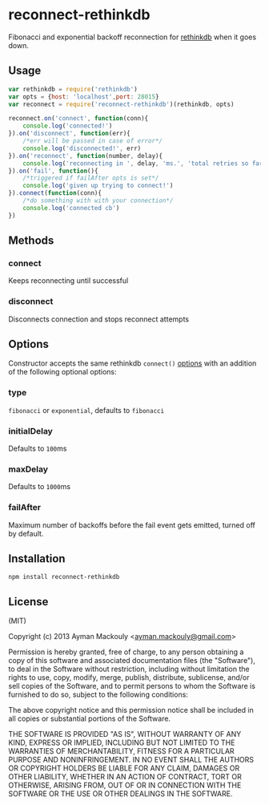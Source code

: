 # reconnect-rethinkdb

Fibonacci and exponential backoff reconnection for [rethinkdb](http://www.rethinkdb.com/) when it goes down.

## Usage

```js
var rethinkdb = require('rethinkdb')
var opts = {host: 'localhost',port: 28015}
var reconnect = require('reconnect-rethinkdb')(rethinkdb, opts)

reconnect.on('connect', function(conn){
	console.log('connected!')
}).on('disconnect', function(err){
    /*err will be passed in case of error*/
	console.log('disconnected!', err)
}).on('reconnect', function(number, delay){
	console.log('reconnecting in ', delay, 'ms.', 'total retries so far is ', number)
}).on('fail', function(){
    /*triggered if failAfter opts is set*/
	console.log('given up trying to connect!')
}).connect(function(conn){
    /*do something with with your connection*/
	console.log('connected cb') 
})
```
## Methods
### connect
Keeps reconnecting until successful

### disconnect
Disconnects connection and stops reconnect attempts

## Options
Constructor accepts the same rethinkdb `connect()` [options](http://www.rethinkdb.com/) with an addition of the following optional options:

### type
`fibonacci` or `exponential`, defaults to `fibonacci`

### initialDelay
Defaults to `100`ms

### maxDelay
Defaults to `1000`ms

### failAfter
Maximum number of backoffs before the fail event gets
emitted, turned off by default.



## Installation

```
npm install reconnect-rethinkdb
```

## License

(MIT)

Copyright (c) 2013 Ayman Mackouly &lt;ayman.mackouly@gmail.com&gt;

Permission is hereby granted, free of charge, to any person obtaining a copy of
this software and associated documentation files (the "Software"), to deal in
the Software without restriction, including without limitation the rights to
use, copy, modify, merge, publish, distribute, sublicense, and/or sell copies
of the Software, and to permit persons to whom the Software is furnished to do
so, subject to the following conditions:

The above copyright notice and this permission notice shall be included in all
copies or substantial portions of the Software.

THE SOFTWARE IS PROVIDED "AS IS", WITHOUT WARRANTY OF ANY KIND, EXPRESS OR
IMPLIED, INCLUDING BUT NOT LIMITED TO THE WARRANTIES OF MERCHANTABILITY,
FITNESS FOR A PARTICULAR PURPOSE AND NONINFRINGEMENT. IN NO EVENT SHALL THE
AUTHORS OR COPYRIGHT HOLDERS BE LIABLE FOR ANY CLAIM, DAMAGES OR OTHER
LIABILITY, WHETHER IN AN ACTION OF CONTRACT, TORT OR OTHERWISE, ARISING FROM,
OUT OF OR IN CONNECTION WITH THE SOFTWARE OR THE USE OR OTHER DEALINGS IN THE
SOFTWARE.